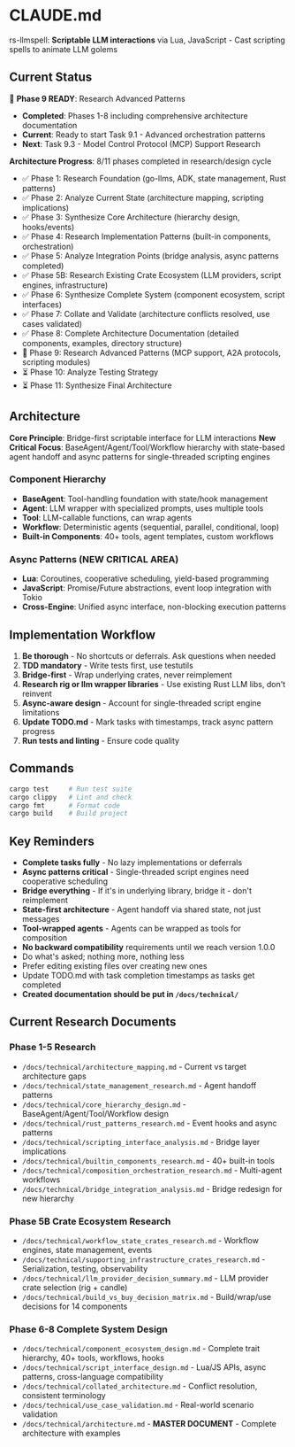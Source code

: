 # CLAUDE.md

rs-llmspell: **Scriptable LLM interactions** via Lua, JavaScript - Cast scripting spells to animate LLM golems

## Current Status

🚧 **Phase 9 READY**: Research Advanced Patterns
- **Completed**: Phases 1-8 including comprehensive architecture documentation
- **Current**: Ready to start Task 9.1 - Advanced orchestration patterns
- **Next**: Task 9.3 - Model Control Protocol (MCP) Support Research

**Architecture Progress**: 8/11 phases completed in research/design cycle
- ✅ Phase 1: Research Foundation (go-llms, ADK, state management, Rust patterns)
- ✅ Phase 2: Analyze Current State (architecture mapping, scripting implications)  
- ✅ Phase 3: Synthesize Core Architecture (hierarchy design, hooks/events)
- ✅ Phase 4: Research Implementation Patterns (built-in components, orchestration)
- ✅ Phase 5: Analyze Integration Points (bridge analysis, async patterns completed)
- ✅ Phase 5B: Research Existing Crate Ecosystem (LLM providers, script engines, infrastructure)
- ✅ Phase 6: Synthesize Complete System (component ecosystem, script interfaces)
- ✅ Phase 7: Collate and Validate (architecture conflicts resolved, use cases validated)
- ✅ Phase 8: Complete Architecture Documentation (detailed components, examples, directory structure)
- 🚧 Phase 9: Research Advanced Patterns (MCP support, A2A protocols, scripting modules)
- ⏳ Phase 10: Analyze Testing Strategy
- ⏳ Phase 11: Synthesize Final Architecture

## Architecture

**Core Principle**: Bridge-first scriptable interface for LLM interactions
**New Critical Focus**: BaseAgent/Agent/Tool/Workflow hierarchy with state-based agent handoff and async patterns for single-threaded scripting engines

### Component Hierarchy
- **BaseAgent**: Tool-handling foundation with state/hook management
- **Agent**: LLM wrapper with specialized prompts, uses multiple tools  
- **Tool**: LLM-callable functions, can wrap agents
- **Workflow**: Deterministic agents (sequential, parallel, conditional, loop)
- **Built-in Components**: 40+ tools, agent templates, custom workflows

### Async Patterns (NEW CRITICAL AREA)
- **Lua**: Coroutines, cooperative scheduling, yield-based programming
- **JavaScript**: Promise/Future abstractions, event loop integration with Tokio
- **Cross-Engine**: Unified async interface, non-blocking execution patterns

## Implementation Workflow

1. **Be thorough** - No shortcuts or deferrals. Ask questions when needed
2. **TDD mandatory** - Write tests first, use testutils  
3. **Bridge-first** - Wrap underlying crates, never reimplement
4. **Research rig or llm wrapper libraries** - Use existing Rust LLM libs, don't reinvent
5. **Async-aware design** - Account for single-threaded script engine limitations
6. **Update TODO.md** - Mark tasks with timestamps, track async pattern progress
7. **Run tests and linting** - Ensure code quality

## Commands

```bash
cargo test     # Run test suite
cargo clippy   # Lint and check
cargo fmt      # Format code  
cargo build    # Build project
```

## Key Reminders

- **Complete tasks fully** - No lazy implementations or deferrals
- **Async patterns critical** - Single-threaded script engines need cooperative scheduling
- **Bridge everything** - If it's in underlying library, bridge it - don't reimplement
- **State-first architecture** - Agent handoff via shared state, not just messages
- **Tool-wrapped agents** - Agents can be wrapped as tools for composition
- **No backward compatibility** requirements until we reach version 1.0.0
- Do what's asked; nothing more, nothing less
- Prefer editing existing files over creating new ones
- Update TODO.md with task completion timestamps as tasks get completed
- **Created documentation should be put in `/docs/technical/`**

## Current Research Documents

### Phase 1-5 Research
- `/docs/technical/architecture_mapping.md` - Current vs target architecture gaps
- `/docs/technical/state_management_research.md` - Agent handoff patterns
- `/docs/technical/core_hierarchy_design.md` - BaseAgent/Agent/Tool/Workflow design  
- `/docs/technical/rust_patterns_research.md` - Event hooks and async patterns
- `/docs/technical/scripting_interface_analysis.md` - Bridge layer implications
- `/docs/technical/builtin_components_research.md` - 40+ built-in tools
- `/docs/technical/composition_orchestration_research.md` - Multi-agent workflows
- `/docs/technical/bridge_integration_analysis.md` - Bridge redesign for new hierarchy

### Phase 5B Crate Ecosystem Research
- `/docs/technical/workflow_state_crates_research.md` - Workflow engines, state management, events
- `/docs/technical/supporting_infrastructure_crates_research.md` - Serialization, testing, observability
- `/docs/technical/llm_provider_decision_summary.md` - LLM provider crate selection (rig + candle)
- `/docs/technical/build_vs_buy_decision_matrix.md` - Build/wrap/use decisions for 14 components

### Phase 6-8 Complete System Design
- `/docs/technical/component_ecosystem_design.md` - Complete trait hierarchy, 40+ tools, workflows, hooks
- `/docs/technical/script_interface_design.md` - Lua/JS APIs, async patterns, cross-language compatibility
- `/docs/technical/collated_architecture.md` - Conflict resolution, consistent terminology
- `/docs/technical/use_case_validation.md` - Real-world scenario validation
- `/docs/technical/architecture.md` - **MASTER DOCUMENT** - Complete architecture with examples